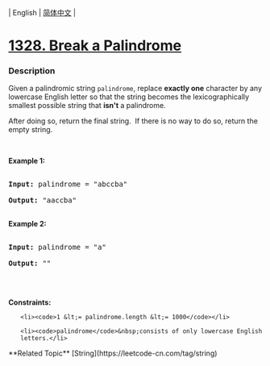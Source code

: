| English | [简体中文](README.md) |

# [1328. Break a Palindrome](https://leetcode-cn.com/problems/break-a-palindrome)
 ### Description
<p>Given a palindromic string <code>palindrome</code>, replace <strong>exactly one</strong> character by any lowercase English letter so that the string becomes the lexicographically smallest possible string that <strong>isn&#39;t</strong> a palindrome.</p>

<p>After doing so, return the final string.&nbsp; If there is no way to do so, return the empty string.</p>

<p>&nbsp;</p>
<p><strong>Example 1:</strong></p>

<pre>
<strong>Input:</strong> palindrome = &quot;abccba&quot;
<strong>Output:</strong> &quot;aaccba&quot;
</pre>

<p><strong>Example 2:</strong></p>

<pre>
<strong>Input:</strong> palindrome = &quot;a&quot;
<strong>Output:</strong> &quot;&quot;
</pre>

<p>&nbsp;</p>
<p><strong>Constraints:</strong></p>

<ul>
	<li><code>1 &lt;= palindrome.length &lt;= 1000</code></li>
	<li><code>palindrome</code>&nbsp;consists of only lowercase English letters.</li>
</ul>
**Related Topic**  [String](https://leetcode-cn.com/tag/string) 